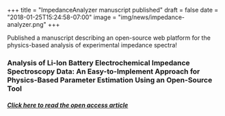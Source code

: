 +++
title = "ImpedanceAnalyzer manuscript published"
draft = false
date = "2018-01-25T15:24:58-07:00"
image = "img/news/impedance-analyzer.png"
+++

Published a manuscript describing an open-source web platform for the physics-based analysis of experimental impedance spectra!
<!--more-->

### Analysis of Li-Ion Battery Electrochemical Impedance Spectroscopy Data: An Easy-to-Implement Approach for Physics-Based Parameter Estimation Using an Open-Source Tool
##### <a href="http://dx.doi.org/10.1149/2.1021802jes" target="blank"><i class="ai ai-open-access"></i>Click here to read the open access article</a>
<br>
